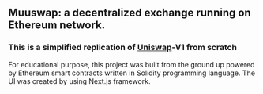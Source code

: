 ## Muuswap: a decentralized exchange running on Ethereum network.
### This is a simplified replication of [Uniswap](https://uniswap.org/)-V1 from scratch
For educational purpose, this project was built from the ground up powered by Ethereum smart contracts written in Solidity programming language. The UI was created by using Next.js framework.
